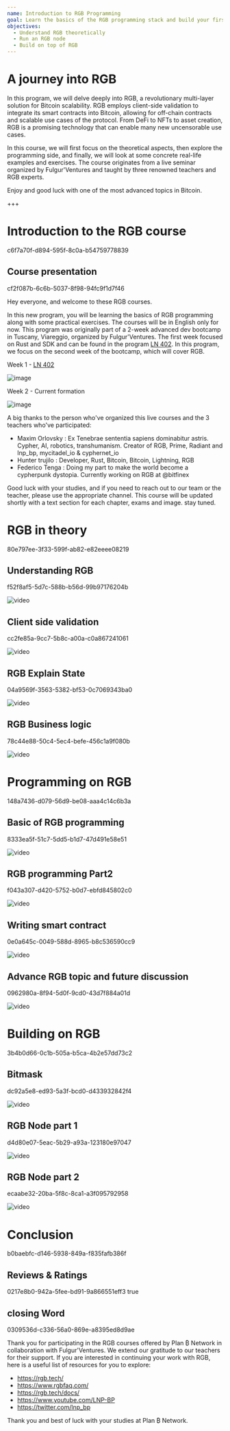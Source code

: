 ```yaml
---
name: Introduction to RGB Programming
goal: Learn the basics of the RGB programming stack and build your first RGB applications
objectives:
  - Understand RGB theoretically
  - Run an RGB node
  - Build on top of RGB
---
```


# A journey into RGB

In this program, we will delve deeply into RGB, a revolutionary multi-layer solution for Bitcoin scalability. RGB employs client-side validation to integrate its smart contracts into Bitcoin, allowing for off-chain contracts and scalable use cases of the protocol. From DeFi to NFTs to asset creation, RGB is a promising technology that can enable many new uncensorable use cases.

In this course, we will first focus on the theoretical aspects, then explore the programming side, and finally, we will look at some concrete real-life examples and exercises. The course originates from a live seminar organized by Fulgur'Ventures and taught by three renowned teachers and RGB experts.

Enjoy and good luck with one of the most advanced topics in Bitcoin.

+++

# Introduction to the RGB course
<partId>c6f7a70f-d894-595f-8c0a-b54759778839</partId>

## Course presentation
<chapterId>cf2f087b-6c6b-5037-8f98-94fc9f1d7f46</chapterId>

Hey everyone, and welcome to these RGB courses.

In this new program, you will be learning the basics of RGB programming along with some practical exercises. The courses will be in English only for now. This program was originally part of a 2-week advanced dev bootcamp in Tuscany, Viareggio, organized by Fulgur'Ventures. The first week focused on Rust and SDK and can be found in the program [LN 402](https://planb.network/courses/ln402). In this program, we focus on the second week of the bootcamp, which will cover RGB.

Week 1 - [LN 402](https://planb.network/courses/ln402)

![image](assets/image/1.webp)

Week 2 - Current formation 

![image](assets/image/2.webp)

A big thanks to the person who've organized this live courses and the 3 teachers who've participated: 

- Maxim Orlovsky : Ex Tenebrae sententia sapiens dominabitur astris. Cypher, AI, robotics, transhumanism. Creator of RGB, Prime, Radiant and lnp_bp, mycitadel_io & cyphernet_io
- Hunter trujilo :  Developer, Rust, Bitcoin, Bitcoin, Lightning, RGB
- Federico Tenga : Doing my part to make the world become a cypherpunk dystopia. Currently working on RGB at @bitfinex

Good luck with your studies, and if you need to reach out to our team or the teacher, please use the appropriate channel. This course will be updated shortly with a text section for each chapter, exams and image. stay tuned. 

# RGB in theory
<partId>80e797ee-3f33-599f-ab82-e82eeee08219</partId>

## Understanding RGB 
<chapterId>f52f8af5-5d7c-588b-b56d-99b97176204b</chapterId>

![video](https://youtu.be/AF2XbifPGXM)

## Client side validation 
<chapterId>cc2fe85a-9cc7-5b8c-a00a-c0a867241061</chapterId>

![video](https://youtu.be/FS6PDprWl5Q)

## RGB Explain State
<chapterId>04a9569f-3563-5382-bf53-0c7069343ba0</chapterId>

![video](https://youtu.be/tmAVdyXGmj4)

## RGB Business logic 
<chapterId>78c44e88-50c4-5ec4-befe-456c1a9f080b</chapterId>

![video](https://youtu.be/lUTjeuM0oTA)

# Programming on RGB 
<partId>148a7436-d079-56d9-be08-aaa4c14c6b3a</partId>

## Basic of RGB programming
<chapterId>8333ea5f-51c7-5dd5-b1d7-47d491e58e51</chapterId>

![video](https://youtu.be/Uo1UoxiImsI)

## RGB programming Part2 
<chapterId>f043a307-d420-5752-b0d7-ebfd845802c0</chapterId>

![video](https://youtu.be/sVoKIi-1XbY)

## Writing smart contract
<chapterId>0e0a645c-0049-588d-8965-b8c536590cc9</chapterId>

![video](https://youtu.be/GRwS-NvWF3I)

## Advance RGB topic and future discussion
<chapterId>0962980a-8f94-5d0f-9cd0-43d7f884a01d</chapterId>

![video](https://youtu.be/mqCupTlDbA0)

# Building on RGB 
<partId>3b4b0d66-0c1b-505a-b5ca-4b2e57dd73c2</partId>

## Bitmask	
<chapterId>dc92a5e8-ed93-5a3f-bcd0-d433932842f4</chapterId>

![video](https://youtu.be/nbUtV8GOR_U)

## RGB Node part 1 
<chapterId>d4d80e07-5eac-5b29-a93a-123180e97047</chapterId>

![video](https://youtu.be/5iAhsgCSL3U)

## RGB Node part 2
<chapterId>ecaabe32-20ba-5f8c-8ca1-a3f095792958</chapterId>

![video](https://youtu.be/piQQH4Q2nr0)


# Conclusion 
<partId>b0baebfc-d146-5938-849a-f835fafb386f</partId>



## Reviews & Ratings
<chapterId>0217e8b0-942a-5fee-bd91-9a866551eff3</chapterId>
<isCourseReview>true</isCourseReview>

## closing Word
<chapterId>0309536d-c336-56a0-869e-a8395ed8d9ae</chapterId>

Thank you for participating in the RGB courses offered by Plan ₿ Network in collaboration with Fulgur'Ventures. We extend our gratitude to our teachers for their support. If you are interested in continuing your work with RGB, here is a useful list of resources for you to explore:

- https://rgb.tech/
- https://www.rgbfaq.com/
- https://rgb.tech/docs/
- https://www.youtube.com/LNP-BP
- https://twitter.com/lnp_bp

Thank you and best of luck with your studies at Plan ₿ Network.
